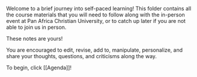 Welcome to a brief journey into self-paced learning! This folder contains all the course materials that you will need to follow along with the in-person event at Pan Africa Christian University, or to catch up later if you are not able to join us in person.

These notes are yours! 

You are encouraged to edit, revise, add to, manipulate, personalize, and share your thoughts, questions, and criticisms along the way.

To begin, click [[Agenda]]!

